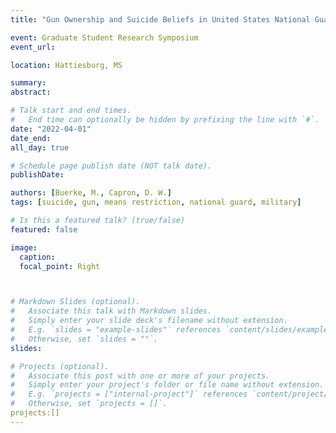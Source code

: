 ```yaml
---
title: "Gun Ownership and Suicide Beliefs in United States National Guard Members"

event: Graduate Student Research Symposium
event_url: 

location: Hattiesburg, MS

summary: 
abstract: 

# Talk start and end times.
#   End time can optionally be hidden by prefixing the line with `#`.
date: "2022-04-01"
date_end: 
all_day: true

# Schedule page publish date (NOT talk date).
publishDate: 

authors: [Buerke, M., Capron, D. W.]
tags: [suicide, gun, means restriction, national guard, military]

# Is this a featured talk? (true/false)
featured: false

image:
  caption: 
  focal_point: Right



# Markdown Slides (optional).
#   Associate this talk with Markdown slides.
#   Simply enter your slide deck's filename without extension.
#   E.g. `slides = "example-slides"` references `content/slides/example-slides.md`.
#   Otherwise, set `slides = ""`.
slides: 

# Projects (optional).
#   Associate this post with one or more of your projects.
#   Simply enter your project's folder or file name without extension.
#   E.g. `projects = ["internal-project"]` references `content/project/deep-learning/index.md`.
#   Otherwise, set `projects = []`.
projects:[]
---
```



